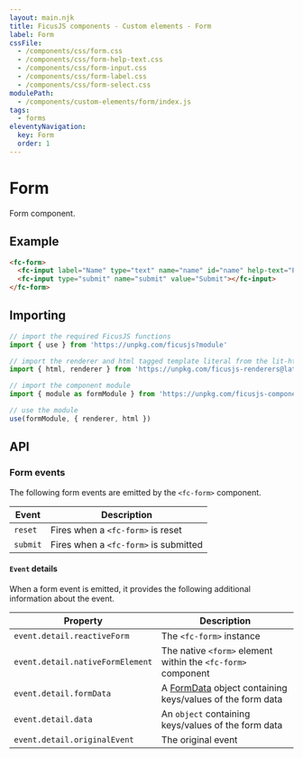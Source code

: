 ```yaml
---
layout: main.njk
title: FicusJS components - Custom elements - Form
label: Form
cssFile:
  - /components/css/form.css
  - /components/css/form-help-text.css
  - /components/css/form-input.css
  - /components/css/form-label.css
  - /components/css/form-select.css
modulePath: 
  - /components/custom-elements/form/index.js
tags:
  - forms
eleventyNavigation:
  key: Form
  order: 1
---
```

# Form

Form component.

## Example

<div class="fd-component-container">
  <fc-form>
    <fc-input label="Name" type="text" name="name" id="name" help-text="Please enter your name" required="true"></fc-input>
    <fc-input type="submit" name="submit" value="Submit"></fc-input>
  </fc-form>
</div>

```html
<fc-form>
  <fc-input label="Name" type="text" name="name" id="name" help-text="Please enter your name" required="true"></fc-input>
  <fc-input type="submit" name="submit" value="Submit"></fc-input>
</fc-form>
```

## Importing

```js
// import the required FicusJS functions
import { use } from 'https://unpkg.com/ficusjs?module'

// import the renderer and html tagged template literal from the lit-html library
import { html, renderer } from 'https://unpkg.com/ficusjs-renderers@latest/dist/lit-html.js'

// import the component module
import { module as formModule } from 'https://unpkg.com/ficusjs-components@latest/components/custom-elements/form/index.js'

// use the module
use(formModule, { renderer, html })
```

## API

### Form events

The following form events are emitted by the `<fc-form>` component.

| Event | Description |
| --- | --- |
| `reset` | Fires when a `<fc-form>` is reset |
| `submit` | Fires when a `<fc-form>` is submitted |

#### `Event` details

When a form event is emitted, it provides the following additional information about the event.

| Property | Description |
| --- | --- |
| `event.detail.reactiveForm` | The `<fc-form>` instance |
| `event.detail.nativeFormElement` | The native `<form>` element within the `<fc-form>` component |
| `event.detail.formData` | A [FormData](https://developer.mozilla.org/en-US/docs/Web/API/FormData) object containing keys/values of the form data |
| `event.detail.data` | An `object` containing keys/values of the form data |
| `event.detail.originalEvent` | The original event |
